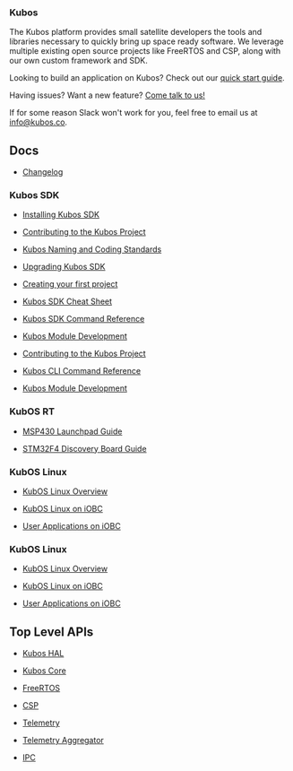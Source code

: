 ### Kubos

The Kubos platform provides small satellite developers the tools and libraries necessary to quickly bring up space ready software. We leverage multiple existing open source projects like FreeRTOS and CSP, along with our own custom framework and SDK.

Looking to build an application on Kubos? Check out our [quick start guide](docs/first-project.md).

Having issues? Want a new feature? [Come talk to us!](https://slack.kubos.co/)

If for some reason Slack won't work for you, feel free to email us at info@kubos.co.

## Docs

 - [Changelog](docs/changelog.md)

### Kubos SDK

 - [Installing Kubos SDK](docs/sdk-installing.md)

 - [Contributing to the Kubos Project](docs/contribution-process.md)

 - [Kubos Naming and Coding Standards](docs/kubos-standards.md)

 - [Upgrading Kubos SDK](docs/sdk-upgrading.md)

 - [Creating your first project](docs/first-project.md)

 - [Kubos SDK Cheat Sheet](docs/sdk-cheatsheet.md)

 - [Kubos SDK Command Reference](docs/sdk-reference.md)

 - [Kubos Module Development](docs/kubos-development.md)

 - [Contributing to the Kubos Project](docs/contribution-process.md)

 - [Kubos CLI Command Reference](docs/sdk-reference.md)

 - [Kubos Module Development](docs/kubos-development.md)


### KubOS RT

 - [MSP430 Launchpad Guide](docs/msp430-launchpad-guide.md)

 - [STM32F4 Discovery Board Guide](docs/STM32F4-discovery-board-guide.md)

### KubOS Linux

 - [KubOS Linux Overview](docs/Linux_Overview.md)

 - [KubOS Linux on iOBC](docs/Linux_on_iOBC.md)

 - [User Applications on iOBC](docs/User_App_on_iOBC.md)


### KubOS Linux

 - [KubOS Linux Overview](docs/kubos-linux-overview.md)

 - [KubOS Linux on iOBC](docs/kubos-linux-on-iobc.md)

 - [User Applications on iOBC](docs/user-app-on-iobc.md)


## Top Level APIs

 - [Kubos HAL](./kubos-hal/index.html)

 - [Kubos Core](./kubos-core/index.html)

 - [FreeRTOS](./freertos/index.html)

 - [CSP](./libcsp/index.html)

 - [Telemetry](./telemetry/index.html)

 - [Telemetry Aggregator](./telemetry-aggregator/index.html)

 - [IPC](./ipc/index.html)
